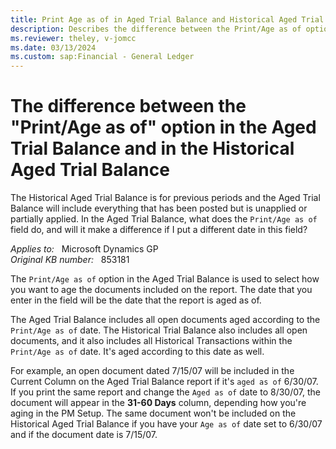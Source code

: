 ```yaml
---
title: Print Age as of in Aged Trial Balance and Historical Aged Trial Balance
description: Describes the difference between the Print/Age as of option in the Aged Trial Balance and in the Historical Aged Trial Balance.
ms.reviewer: theley, v-jomcc
ms.date: 03/13/2024
ms.custom: sap:Financial - General Ledger
---
```

# The difference between the "Print/Age as of" option in the Aged Trial Balance and in the Historical Aged Trial Balance

The Historical Aged Trial Balance is for previous periods and the Aged Trial Balance will include everything that has been posted but is unapplied or partially applied. In the Aged Trial Balance, what does the `Print/Age as of` field do, and will it make a difference if I put a different date in this field?

_Applies to:_ &nbsp; Microsoft Dynamics GP  
_Original KB number:_ &nbsp; 853181

The `Print/Age as of` option in the Aged Trial Balance is used to select how you want to age the documents included on the report. The date that you enter in the field will be the date that the report is aged as of.

The Aged Trial Balance includes all open documents aged according to the `Print/Age as of` date. The Historical Trial Balance also includes all open documents, and it also includes all Historical Transactions within the `Print/Age as of` date. It's aged according to this date as well.

For example, an open document dated 7/15/07 will be included in the Current Column on the Aged Trial Balance report if it's `aged as of` 6/30/07. If you print the same report and change the `Aged as of` date to 8/30/07, the document will appear in the **31-60 Days** column, depending how you're aging in the PM Setup. The same document won't be included on the Historical Aged Trial Balance if you have your `Age as of` date set to 6/30/07 and if the document date is 7/15/07.
